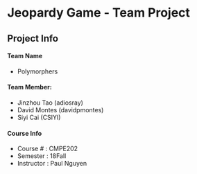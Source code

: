 # Jeopardy Game - Team Project

## Project Info

#### Team Name

- Polymorphers

#### Team Member: 

- Jinzhou Tao (adiosray)
- David Montes (davidpmontes)
- Siyi Cai (CSIYI)

#### Course Info

- Course # : CMPE202 
- Semester : 18Fall
- Instructor : Paul Nguyen
